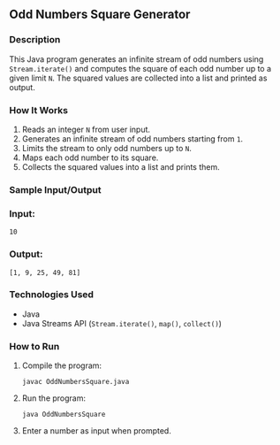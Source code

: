 ## Odd Numbers Square Generator

### Description
This Java program generates an infinite stream of odd numbers using `Stream.iterate()` and computes the square of each odd number up to a given limit `N`. The squared values are collected into a list and printed as output.

### How It Works
1. Reads an integer `N` from user input.
2. Generates an infinite stream of odd numbers starting from `1`.
3. Limits the stream to only odd numbers up to `N`.
4. Maps each odd number to its square.
5. Collects the squared values into a list and prints them.

### Sample Input/Output
### Input:
```
10
```
### Output:
```
[1, 9, 25, 49, 81]
```

### Technologies Used
- Java
- Java Streams API (`Stream.iterate()`, `map()`, `collect()`)

### How to Run
1. Compile the program:
   ```
   javac OddNumbersSquare.java
   ```
2. Run the program:
   ```
   java OddNumbersSquare
   ```
3. Enter a number as input when prompted.
